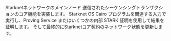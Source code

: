 Starknetネットワークのメインノード 送信されたシーケンシングトランザクションのコア機能を実装します。 Starknet OS Cairo プログラムを関連する入力で実行し、Proving Service またはいくつかの内部 STARK 証明を使用して結果を証明します。 そして最終的にStarknetコア契約のネットワーク状態を更新します。